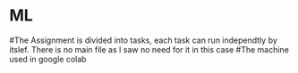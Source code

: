 # ML
#The Assignment is divided into tasks, each task can run independtly by itslef. There is no main file as I saw no need for it in this case
#The machine used in google colab
